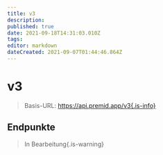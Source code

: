```yaml
---
title: v3
description:
published: true
date: 2021-09-18T14:31:03.010Z
tags:
editor: markdown
dateCreated: 2021-09-07T01:44:46.864Z
---
```


# v3

> Basis-URL: https://api.premid.app/v3{.is-info}


## Endpunkte
> In Bearbeitung{.is-warning}